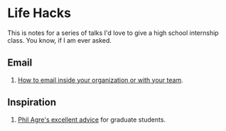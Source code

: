 # Life Hacks

This is notes for a series of talks I'd love to give a high school internship class. You know, if I am ever asked.

## Email

1. [How to email inside your organization or with your team](how-to-email.md).

## Inspiration

1. [Phil Agre's excellent advice](https://pages.gseis.ucla.edu/faculty/agre/) for graduate students.

